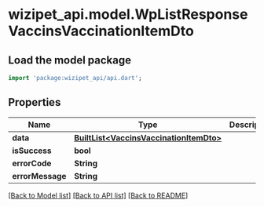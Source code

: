 # wizipet_api.model.WpListResponseVaccinsVaccinationItemDto

## Load the model package
```dart
import 'package:wizipet_api/api.dart';
```

## Properties
Name | Type | Description | Notes
------------ | ------------- | ------------- | -------------
**data** | [**BuiltList&lt;VaccinsVaccinationItemDto&gt;**](VaccinsVaccinationItemDto.md) |  | [optional] 
**isSuccess** | **bool** |  | [optional] 
**errorCode** | **String** |  | [optional] 
**errorMessage** | **String** |  | [optional] 

[[Back to Model list]](../README.md#documentation-for-models) [[Back to API list]](../README.md#documentation-for-api-endpoints) [[Back to README]](../README.md)


